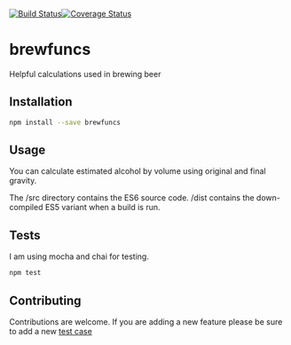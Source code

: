 [![Build Status](https://travis-ci.org/jeffyboh/brewfuncs.svg?branch=master)](https://travis-ci.org/jefyboh/beerfuncs)[![Coverage Status](https://coveralls.io/repos/github/jeffyboh/brewfuncs/badge.svg?branch=master)](https://coveralls.io/github/jeffyboh/brewfuncs?branch=master)
# brewfuncs
Helpful calculations used in brewing beer

## Installation

```bash
npm install --save brewfuncs
```

## Usage
You can calculate estimated alcohol by volume using original and final gravity.

The /src directory contains the ES6 source code. /dist contains the down-compiled ES5
variant when a build is run.

## Tests
I am using mocha and chai for testing.

```bash
npm test
```

## Contributing
Contributions are welcome. If you are adding a new feature please be sure to add a new
[test case](https://github.com/jeffyboh/brewfuncs/tree/master/test)

